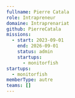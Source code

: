 ```yaml
---
fullname: Pierre Catala
role: Intrapreneur
domaine: Intraprenariat
github: PierreCatala
missions:
  - start: 2023-09-01
    end: 2026-09-01
    status: admin
    startups:
      - monitorfish
startups:
  - monitorfish
memberType: autre
teams: []
---
```

